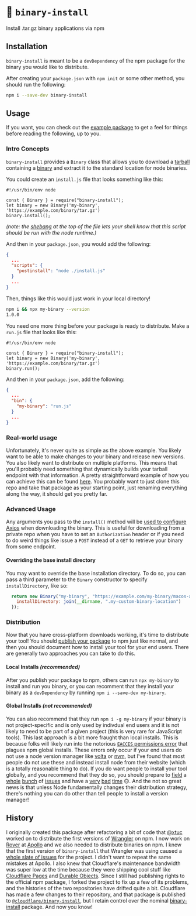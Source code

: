 # 🦀 `binary-install`

Install .tar.gz binary applications via npm

## Installation

`binary-install` is meant to be a `devDependency` of the npm package for the binary you would like to distribute.

After creating your `package.json` with `npm init` or some other method, you should run the following:

```sh
npm i --save-dev binary-install
```

## Usage

If you want, you can check out the [example package](./packages/binary-install-example/) to get a feel for things before reading the following, up to you.

### Intro Concepts

`binary-install` provides a `Binary` class that allows you to download a [tarball](https://www.techtarget.com/whatis/definition/tarball-tar-archive) containing a [binary](https://www.thefreedictionary.com/binary+program) and extract it to the standard location for node binaries.

You could create an `install.js` file that looks something like this:

```node
#!/usr/bin/env node

const { Binary } = require("binary-install");
let binary = new Binary('my-binary', 'https://example.com/binary/tar.gz')
binary.install();
```

_(note: the [shebang](https://en.wikipedia.org/wiki/Shebang_(Unix)) at the top of the file lets your shell know that this script should be run with the node runtime.)_

And then in your `package.json`, you would add the following:

```json
{
  ...
  "scripts": {
    "postinstall": "node ./install.js"
  }
  ...
}
```

Then, things like this would just work in your local directory!

```sh
npm i && npx my-binary --version
1.0.0
```

You need one more thing before your package is ready to distribute. Make a `run.js` file that looks like this:

```node
#!/usr/bin/env node

const { Binary } = require("binary-install");
let binary = new Binary('my-binary', 'https://example.com/binary/tar.gz')
binary.run();
```

And then in your `package.json`, add the following:

```json
{
  ...
  "bin": {
    "my-binary": "run.js"
  }
  ...
}
```

### Real-world usage

Unfortunately, it's never quite as simple as the above example. You likely want to be able to make changes to your binary and release new versions. You also likely want to distribute on multiple platforms. This means that you'll probably need something that dynamically builds your tarball endpoint with that information. A pretty straightforward example of how you can achieve this can be found [here](./packages/binary-install-example/). You probably want to just clone this repo and take that package as your starting point, just renaming everything along the way, it should get you pretty far.

### Advanced Usage

Any arguments you pass to the `install()` method will be [used to configure Axios](https://axios-http.com/docs/api_intro) when downloading the binary. This is useful for downloading from a private repo when you have to set an `Authorization` header or if you need to do weird things like issue a `POST` instead of a `GET` to retrieve your binary from some endpoint.

#### Overriding the base install directory

You may want to override the base installation directory. To do so, you can pass a third parameter to the `Binary` constructor to specify `installDirectory`, like so:

```javascript
  return new Binary("my-binary", "https://example.com/my-binary/macos-arm/v1.0.0.tar.gz", {
    installDirectory: join(__dirname, ".my-custom-binary-location")
  });
```

### Distribution

Now that you have cross-platform downloads working, it's time to distribute your tool! You should [publish your package](https://docs.npmjs.com/cli/v8/commands/npm-publish) to npm just like normal, and then you should document how to install your tool for your end users. There are generally two approaches you can take to do this.

#### Local Installs _(recommended)_

After you publish your package to npm, others can run `npx my-binary` to install and run you binary, or you can recomment that they install your binary as a `devDependency` by running `npm i --save-dev my-binary`.

#### Global Installs _(not recommended)_

You can also recommend that they run `npm i -g my-binary` if your binary is not project-specific and is only used by indivdual end users and it is not likely to need to be part of a given project (this is very rare for JavaScript tools). This last approach is a bit more fraught than local installs. This is because folks will likely run into the notorious [`EACCES` permissions error](https://docs.npmjs.com/resolving-eacces-permissions-errors-when-installing-packages-globally) that plagues npm global installs. These errors only occur if your end users do not use a node version manager like [volta](https://volta.sh/) or [nvm](https://github.com/nvm-sh/nvm), but I've found that most people do not use these and instead install node from their website (which is a totally reasonable thing to do). If you do want people to install your tool globally, and you recommend that they do so, you should prepare to [field](https://github.com/cloudflare/wrangler/issues/1925) a [whole](https://github.com/cloudflare/wrangler/issues/743) [bunch](https://github.com/cloudflare/wrangler/issues/1517) of [issues](https://github.com/cloudflare/wrangler/issues/240) and have a [very](https://github.com/cloudflare/wrangler/issues/803) [bad](https://github.com/cloudflare/wrangler/issues/529) [time](https://github.com/cloudflare/wrangler/issues/1174) 🙃. And the not so great news is that unless Node fundamentally changes their distribution strategy, there's nothing you can do other than tell people to install a version manager!

## History

I originally created this package after refactoring a bit of code that [@xtuc](https://github.com/xtuc) worked on to distribute the first versions of [Wrangler](https://github.com/cloudflare/wrangler) on npm. I now work on [Rover](https://github.com/apollographql/rover) at [Apollo](https://github.com/apollographql) and we also needed to distribute binaries on npm. I knew that the first version of `binary-install` that Wrangler was using caused a [whole slate of issues](https://github.com/cloudflare/wrangler/issues?q=is%3Aissue+install) for the project. I didn't want to repeat the same mistakes at Apollo. I also knew that Cloudflare's maintenance bandwidth was super low at the time because they were shipping cool stuff like [Cloudflare Pages](https://pages.cloudflare.com/) and [Durable Objects](https://developers.cloudflare.com/workers/learning/using-durable-objects/). Since I still had publishing rights to the official npm package, I forked the project to fix up a few of its problems, and the histories of the two repositories have drifted quite a bit. Cloudflare has made a few changes to their repository, and that package is published to [`@cloudflare/binary-install`](https://npmjs.com/package/@cloudflare/binary-install), but I retain control over the nominal [binary-install](https://npmjs.com/package/binary-install) package. And now you know!
